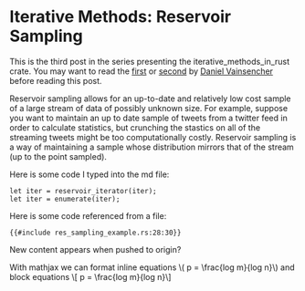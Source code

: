 # Iterative Methods: Reservoir Sampling

This is the third post in the series presenting the iterative_methods_in_rust crate. You may want to read the [first](http://daniel-vainsencher.github.io/book/iterative_methods_part_1.html) or [second](http://daniel-vainsencher.github.io/book/iterative_methods_part_2.html) by [Daniel Vainsencher](https://github.com/daniel-vainsencher) before reading this post.

Reservoir sampling allows for an up-to-date and relatively low cost sample of a large stream of data of possibly unknown size. For example, suppose you want to maintain an up to date sample of tweets from a twitter feed in order to calculate statistics, but crunching the stastics on all of the streaming tweets might be too computationally costly. Reservoir sampling is a way of maintaining a sample whose distribution mirrors that of the stream (up to the point sampled).

Here is some code I typed into the md file:
```rust, ignore
let iter = reservoir_iterator(iter);
let iter = enumerate(iter);
```

Here is some code referenced from a file:
```rust, ignore
{{#include res_sampling_example.rs:28:30}}
```

New content appears when pushed to origin?

With mathjax we can format inline equations \\( p = \frac{log m}{log n}\\) and block equations  \\[ p = \frac{log m}{log n}\\]
